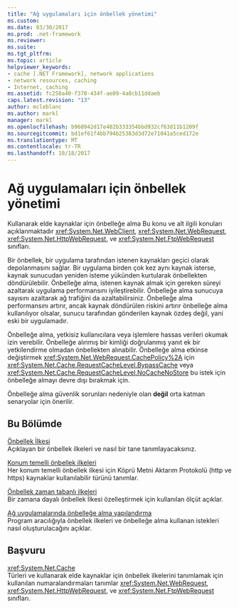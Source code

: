 ```yaml
---
title: "Ağ uygulamaları için önbellek yönetimi"
ms.custom: 
ms.date: 03/30/2017
ms.prod: .net-framework
ms.reviewer: 
ms.suite: 
ms.tgt_pltfrm: 
ms.topic: article
helpviewer_keywords:
- cache [.NET Framework], network applications
- network resources, caching
- Internet, caching
ms.assetid: fc258a40-f370-434f-ae09-4a8cb11ddaeb
caps.latest.revision: "13"
author: mcleblanc
ms.author: markl
manager: markl
ms.openlocfilehash: b960942d17e402b333354bbd932cf63d11b1209f
ms.sourcegitcommit: bd1ef61f4bb794b25383d3d72e71041a5ced172e
ms.translationtype: MT
ms.contentlocale: tr-TR
ms.lasthandoff: 10/18/2017
---
```

# <a name="cache-management-for-network-applications"></a>Ağ uygulamaları için önbellek yönetimi
Kullanarak elde kaynaklar için önbelleğe alma Bu konu ve alt ilgili konuları açıklanmaktadır <xref:System.Net.WebClient>, <xref:System.Net.WebRequest>, <xref:System.Net.HttpWebRequest>, ve <xref:System.Net.FtpWebRequest> sınıfları.  
  
 Bir önbellek, bir uygulama tarafından istenen kaynakları geçici olarak depolanmasını sağlar. Bir uygulama birden çok kez aynı kaynak isterse, kaynak sunucudan yeniden isteme yükünden kurtularak önbellekten döndürülebilir. Önbelleğe alma, istenen kaynak almak için gereken süreyi azaltarak uygulama performansını iyileştirebilir. Önbelleğe alma sunucuya sayısını azaltarak ağ trafiğini da azaltabilirsiniz. Önbelleğe alma performansını artırır, ancak kaynak döndürülen riskini artırır önbelleğe alma kullanılıyor olsalar, sunucu tarafından gönderilen kaynak özdeş değil, yani eski bir uygulamadır.  
  
 Önbelleğe alma, yetkisiz kullanıcılara veya işlemlere hassas verileri okumak izin verebilir. Önbelleğe alınmış bir kimliği doğrulanmış yanıt ek bir yetkilendirme olmadan önbellekten alınabilir. Önbelleğe alma etkinse değiştirmek <xref:System.Net.WebRequest.CachePolicy%2A> için <xref:System.Net.Cache.RequestCacheLevel.BypassCache> veya <xref:System.Net.Cache.RequestCacheLevel.NoCacheNoStore> bu istek için önbelleğe almayı devre dışı bırakmak için.  
  
 Önbelleğe alma güvenlik sorunları nedeniyle olan **değil** orta katman senaryolar için önerilir.  
  
## <a name="in-this-section"></a>Bu Bölümde  
 [Önbellek İlkesi](../../../docs/framework/network-programming/cache-policy.md)  
 Açıklayan bir önbellek ilkeleri ve nasıl bir tane tanımlayacaksınız.  
  
 [Konum temelli önbellek ilkeleri](../../../docs/framework/network-programming/location-based-cache-policies.md)  
 Her konum temelli önbellek ilkesi için Köprü Metni Aktarım Protokolü (http ve https) kaynaklar kullanılabilir türünü tanımlar.  
  
 [Önbellek zaman tabanlı ilkeleri](../../../docs/framework/network-programming/time-based-cache-policies.md)  
 Bir zamana dayalı önbellek İlkesi özelleştirmek için kullanılan ölçüt açıklar.  
  
 [Ağ uygulamalarında önbelleğe alma yapılandırma](../../../docs/framework/network-programming/configuring-caching-in-network-applications.md)  
 Program aracılığıyla önbellek ilkeleri ve önbelleğe alma kullanan istekleri nasıl oluşturulacağını açıklar.  
  
## <a name="reference"></a>Başvuru  
 <xref:System.Net.Cache>  
 Türleri ve kullanarak elde kaynaklar için önbellek ilkelerini tanımlamak için kullanılan numaralandırmaları tanımlar <xref:System.Net.WebRequest>, <xref:System.Net.HttpWebRequest>, ve <xref:System.Net.FtpWebRequest> sınıfları.
